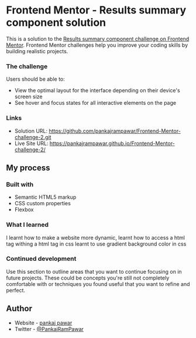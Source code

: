 # Frontend Mentor - Results summary component solution

This is a solution to the [Results summary component challenge on Frontend Mentor](https://www.frontendmentor.io/challenges/results-summary-component-CE_K6s0maV). Frontend Mentor challenges help you improve your coding skills by building realistic projects.

### The challenge

Users should be able to:

- View the optimal layout for the interface depending on their device's screen size
- See hover and focus states for all interactive elements on the page

### Links

- Solution URL: https://github.com/pankajrampawar/Frontend-Mentor-challenge-2.git
- Live Site URL: https://pankajrampawar.github.io/Frontend-Mentor-challenge-2/

## My process

### Built with

- Semantic HTML5 markup
- CSS custom properties
- Flexbox

### What I learned

I learnt how to make a website more dynamic,
learnt how to access a html tag withing a html tag in css
learnt to use gradient background color in css

### Continued development

Use this section to outline areas that you want to continue focusing on in future projects. These could be concepts you're still not completely comfortable with or techniques you found useful that you want to refine and perfect.

## Author

- Website - [pankaj pawar](https://pankajrampawar.github.io/Frontend-Mentor-challenge-2/)
- Twitter - [@PankajRamPawar](https://twitter.com/PankajRamPawar)

